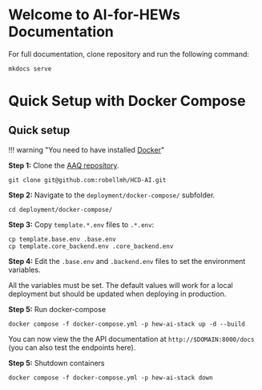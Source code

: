 # Welcome to **AI-for-HEWs** Documentation

For full documentation, clone repository and run the following command:

```bash
mkdocs serve
```

# Quick Setup with Docker Compose

## Quick setup

!!! warning "You need to have installed [Docker](https://docs.docker.com/get-docker/)"

**Step 1:** Clone the [AAQ repository](https://github.com/IDinsight/ask-a-question).

```shell
git clone git@github.com:robellmh/HCD-AI.git
```

**Step 2:** Navigate to the `deployment/docker-compose/` subfolder.

```shell
cd deployment/docker-compose/
```

**Step 3:** Copy `template.*.env` files to `.*.env`:

```shell
cp template.base.env .base.env
cp template.core_backend.env .core_backend.env
```

**Step 4:** Edit the `.base.env` and `.backend.env` files to set the environment variables.

All the variables must be set. The default values will work for a local deployment but should
be updated when deploying in production.

**Step 5:** Run docker-compose

```shell
docker compose -f docker-compose.yml -p hew-ai-stack up -d --build
```

You can now view the the API documentation at
`http://$DOMAIN:8000/docs` (you can also test the endpoints here).

**Step 5:** Shutdown containers

```shell
docker compose -f docker-compose.yml -p hew-ai-stack down
```
